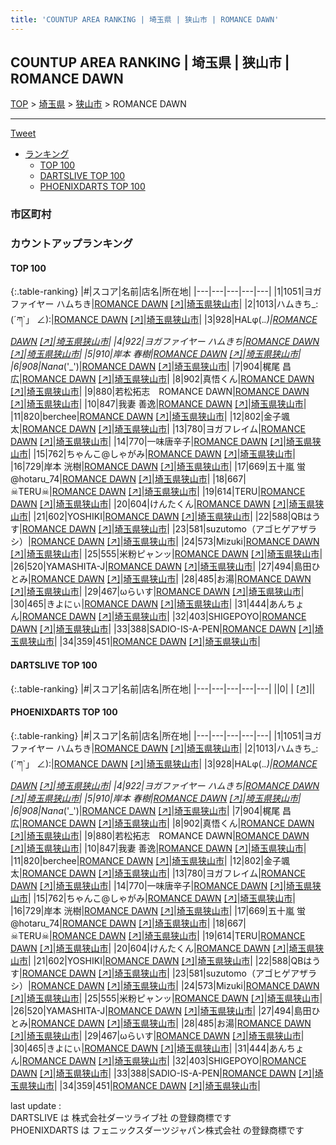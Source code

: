 ```yaml
---
title: 'COUNTUP AREA RANKING | 埼玉県 | 狭山市 | ROMANCE DAWN'
---
```

## COUNTUP AREA RANKING | 埼玉県 | 狭山市 | ROMANCE DAWN

[TOP](/darts/rank/) > [埼玉県](/darts/rank/埼玉県/) > [狭山市](/darts/rank/埼玉県/狭山市/) > ROMANCE DAWN

___

<a href="https://twitter.com/share?ref_src=twsrc%5Etfw" data-text="COUNTUP AREA RANKING | 埼玉県狭山市ROMANCE DAWN" class="twitter-share-button" data-hashtags="DARTSLIVE,PHOENIXDARTS,darts,ダーツ" data-show-count="false">Tweet</a>

* [ランキング](#カウントアップランキング)
    * [TOP 100](#top-100)
    * [DARTSLIVE TOP 100](#dartslive-top-100)
    * [PHOENIXDARTS TOP 100](#phoenixdarts-top-100)

### 市区町村

<ul>

</ul>

### カウントアップランキング

#### TOP 100



{:.table-ranking}
|#|スコア|名前|店名|所在地|
|---|---|---|---|---|
|1|1051|<span class="rank-name-pd">ヨガファイヤー ハムちき</span>|<a href="/darts/rank/shops/80956.html">ROMANCE DAWN</a> <a href="https://vs.phoenixdarts.com/jp/shop/shopDetailInfo/s_80956?s_seq=80956">[↗]</a>|<a href="/darts/rank/埼玉県/狭山市">埼玉県狭山市</a>|
|2|1013|<span class="rank-name-pd">ハムきち_:(´ཀ`」 ∠):</span>|<a href="/darts/rank/shops/80956.html">ROMANCE DAWN</a> <a href="https://vs.phoenixdarts.com/jp/shop/shopDetailInfo/s_80956?s_seq=80956">[↗]</a>|<a href="/darts/rank/埼玉県/狭山市">埼玉県狭山市</a>|
|3|928|<span class="rank-name-pd">HALφ(._.)</span>|<a href="/darts/rank/shops/80956.html">ROMANCE DAWN</a> <a href="https://vs.phoenixdarts.com/jp/shop/shopDetailInfo/s_80956?s_seq=80956">[↗]</a>|<a href="/darts/rank/埼玉県/狭山市">埼玉県狭山市</a>|
|4|922|<span class="rank-name-pd">ヨガファイヤー ハムきち</span>|<a href="/darts/rank/shops/80956.html">ROMANCE DAWN</a> <a href="https://vs.phoenixdarts.com/jp/shop/shopDetailInfo/s_80956?s_seq=80956">[↗]</a>|<a href="/darts/rank/埼玉県/狭山市">埼玉県狭山市</a>|
|5|910|<span class="rank-name-pd"><span class="pro-icon-pd"></span>岸本 春樹</span>|<a href="/darts/rank/shops/80956.html">ROMANCE DAWN</a> <a href="https://vs.phoenixdarts.com/jp/shop/shopDetailInfo/s_80956?s_seq=80956">[↗]</a>|<a href="/darts/rank/埼玉県/狭山市">埼玉県狭山市</a>|
|6|908|<span class="rank-name-pd">Nana_(&#x27;_&#x27;)</span>|<a href="/darts/rank/shops/80956.html">ROMANCE DAWN</a> <a href="https://vs.phoenixdarts.com/jp/shop/shopDetailInfo/s_80956?s_seq=80956">[↗]</a>|<a href="/darts/rank/埼玉県/狭山市">埼玉県狭山市</a>|
|7|904|<span class="rank-name-pd"><span class="pro-icon-pd"></span>梶尾 昌広</span>|<a href="/darts/rank/shops/80956.html">ROMANCE DAWN</a> <a href="https://vs.phoenixdarts.com/jp/shop/shopDetailInfo/s_80956?s_seq=80956">[↗]</a>|<a href="/darts/rank/埼玉県/狭山市">埼玉県狭山市</a>|
|8|902|<span class="rank-name-pd">真悟くん</span>|<a href="/darts/rank/shops/80956.html">ROMANCE DAWN</a> <a href="https://vs.phoenixdarts.com/jp/shop/shopDetailInfo/s_80956?s_seq=80956">[↗]</a>|<a href="/darts/rank/埼玉県/狭山市">埼玉県狭山市</a>|
|9|880|<span class="rank-name-pd">若松拓志　ROMANCE DAWN</span>|<a href="/darts/rank/shops/80956.html">ROMANCE DAWN</a> <a href="https://vs.phoenixdarts.com/jp/shop/shopDetailInfo/s_80956?s_seq=80956">[↗]</a>|<a href="/darts/rank/埼玉県/狭山市">埼玉県狭山市</a>|
|10|847|<span class="rank-name-pd">我妻 善逸</span>|<a href="/darts/rank/shops/80956.html">ROMANCE DAWN</a> <a href="https://vs.phoenixdarts.com/jp/shop/shopDetailInfo/s_80956?s_seq=80956">[↗]</a>|<a href="/darts/rank/埼玉県/狭山市">埼玉県狭山市</a>|
|11|820|<span class="rank-name-pd">berchee</span>|<a href="/darts/rank/shops/80956.html">ROMANCE DAWN</a> <a href="https://vs.phoenixdarts.com/jp/shop/shopDetailInfo/s_80956?s_seq=80956">[↗]</a>|<a href="/darts/rank/埼玉県/狭山市">埼玉県狭山市</a>|
|12|802|<span class="rank-name-pd">金子颯太</span>|<a href="/darts/rank/shops/80956.html">ROMANCE DAWN</a> <a href="https://vs.phoenixdarts.com/jp/shop/shopDetailInfo/s_80956?s_seq=80956">[↗]</a>|<a href="/darts/rank/埼玉県/狭山市">埼玉県狭山市</a>|
|13|780|<span class="rank-name-pd">ヨガフレイム</span>|<a href="/darts/rank/shops/80956.html">ROMANCE DAWN</a> <a href="https://vs.phoenixdarts.com/jp/shop/shopDetailInfo/s_80956?s_seq=80956">[↗]</a>|<a href="/darts/rank/埼玉県/狭山市">埼玉県狭山市</a>|
|14|770|<span class="rank-name-pd">一味唐辛子</span>|<a href="/darts/rank/shops/80956.html">ROMANCE DAWN</a> <a href="https://vs.phoenixdarts.com/jp/shop/shopDetailInfo/s_80956?s_seq=80956">[↗]</a>|<a href="/darts/rank/埼玉県/狭山市">埼玉県狭山市</a>|
|15|762|<span class="rank-name-pd">ちゃんこ@しゃがみ</span>|<a href="/darts/rank/shops/80956.html">ROMANCE DAWN</a> <a href="https://vs.phoenixdarts.com/jp/shop/shopDetailInfo/s_80956?s_seq=80956">[↗]</a>|<a href="/darts/rank/埼玉県/狭山市">埼玉県狭山市</a>|
|16|729|<span class="rank-name-pd">岸本 洸樹</span>|<a href="/darts/rank/shops/80956.html">ROMANCE DAWN</a> <a href="https://vs.phoenixdarts.com/jp/shop/shopDetailInfo/s_80956?s_seq=80956">[↗]</a>|<a href="/darts/rank/埼玉県/狭山市">埼玉県狭山市</a>|
|17|669|<span class="rank-name-pd">五十嵐 蛍@hotaru_74</span>|<a href="/darts/rank/shops/80956.html">ROMANCE DAWN</a> <a href="https://vs.phoenixdarts.com/jp/shop/shopDetailInfo/s_80956?s_seq=80956">[↗]</a>|<a href="/darts/rank/埼玉県/狭山市">埼玉県狭山市</a>|
|18|667|<span class="rank-name-pd">☠TERU☠</span>|<a href="/darts/rank/shops/80956.html">ROMANCE DAWN</a> <a href="https://vs.phoenixdarts.com/jp/shop/shopDetailInfo/s_80956?s_seq=80956">[↗]</a>|<a href="/darts/rank/埼玉県/狭山市">埼玉県狭山市</a>|
|19|614|<span class="rank-name-pd">TERU</span>|<a href="/darts/rank/shops/80956.html">ROMANCE DAWN</a> <a href="https://vs.phoenixdarts.com/jp/shop/shopDetailInfo/s_80956?s_seq=80956">[↗]</a>|<a href="/darts/rank/埼玉県/狭山市">埼玉県狭山市</a>|
|20|604|<span class="rank-name-pd">けんたくん</span>|<a href="/darts/rank/shops/80956.html">ROMANCE DAWN</a> <a href="https://vs.phoenixdarts.com/jp/shop/shopDetailInfo/s_80956?s_seq=80956">[↗]</a>|<a href="/darts/rank/埼玉県/狭山市">埼玉県狭山市</a>|
|21|602|<span class="rank-name-pd">YOSHIKI</span>|<a href="/darts/rank/shops/80956.html">ROMANCE DAWN</a> <a href="https://vs.phoenixdarts.com/jp/shop/shopDetailInfo/s_80956?s_seq=80956">[↗]</a>|<a href="/darts/rank/埼玉県/狭山市">埼玉県狭山市</a>|
|22|588|<span class="rank-name-pd">QBはうす</span>|<a href="/darts/rank/shops/80956.html">ROMANCE DAWN</a> <a href="https://vs.phoenixdarts.com/jp/shop/shopDetailInfo/s_80956?s_seq=80956">[↗]</a>|<a href="/darts/rank/埼玉県/狭山市">埼玉県狭山市</a>|
|23|581|<span class="rank-name-pd">suzutomo（アゴヒゲアザラシ）</span>|<a href="/darts/rank/shops/80956.html">ROMANCE DAWN</a> <a href="https://vs.phoenixdarts.com/jp/shop/shopDetailInfo/s_80956?s_seq=80956">[↗]</a>|<a href="/darts/rank/埼玉県/狭山市">埼玉県狭山市</a>|
|24|573|<span class="rank-name-pd">Mizuki</span>|<a href="/darts/rank/shops/80956.html">ROMANCE DAWN</a> <a href="https://vs.phoenixdarts.com/jp/shop/shopDetailInfo/s_80956?s_seq=80956">[↗]</a>|<a href="/darts/rank/埼玉県/狭山市">埼玉県狭山市</a>|
|25|555|<span class="rank-name-pd">米粉ピャンッ</span>|<a href="/darts/rank/shops/80956.html">ROMANCE DAWN</a> <a href="https://vs.phoenixdarts.com/jp/shop/shopDetailInfo/s_80956?s_seq=80956">[↗]</a>|<a href="/darts/rank/埼玉県/狭山市">埼玉県狭山市</a>|
|26|520|<span class="rank-name-pd">YAMASHITA-J</span>|<a href="/darts/rank/shops/80956.html">ROMANCE DAWN</a> <a href="https://vs.phoenixdarts.com/jp/shop/shopDetailInfo/s_80956?s_seq=80956">[↗]</a>|<a href="/darts/rank/埼玉県/狭山市">埼玉県狭山市</a>|
|27|494|<span class="rank-name-pd">島田ひとみ</span>|<a href="/darts/rank/shops/80956.html">ROMANCE DAWN</a> <a href="https://vs.phoenixdarts.com/jp/shop/shopDetailInfo/s_80956?s_seq=80956">[↗]</a>|<a href="/darts/rank/埼玉県/狭山市">埼玉県狭山市</a>|
|28|485|<span class="rank-name-pd">お湯</span>|<a href="/darts/rank/shops/80956.html">ROMANCE DAWN</a> <a href="https://vs.phoenixdarts.com/jp/shop/shopDetailInfo/s_80956?s_seq=80956">[↗]</a>|<a href="/darts/rank/埼玉県/狭山市">埼玉県狭山市</a>|
|29|467|<span class="rank-name-pd">ωらいす</span>|<a href="/darts/rank/shops/80956.html">ROMANCE DAWN</a> <a href="https://vs.phoenixdarts.com/jp/shop/shopDetailInfo/s_80956?s_seq=80956">[↗]</a>|<a href="/darts/rank/埼玉県/狭山市">埼玉県狭山市</a>|
|30|465|<span class="rank-name-pd">きよにぃ</span>|<a href="/darts/rank/shops/80956.html">ROMANCE DAWN</a> <a href="https://vs.phoenixdarts.com/jp/shop/shopDetailInfo/s_80956?s_seq=80956">[↗]</a>|<a href="/darts/rank/埼玉県/狭山市">埼玉県狭山市</a>|
|31|444|<span class="rank-name-pd">あんちょん</span>|<a href="/darts/rank/shops/80956.html">ROMANCE DAWN</a> <a href="https://vs.phoenixdarts.com/jp/shop/shopDetailInfo/s_80956?s_seq=80956">[↗]</a>|<a href="/darts/rank/埼玉県/狭山市">埼玉県狭山市</a>|
|32|403|<span class="rank-name-pd">SHIGEPOYO</span>|<a href="/darts/rank/shops/80956.html">ROMANCE DAWN</a> <a href="https://vs.phoenixdarts.com/jp/shop/shopDetailInfo/s_80956?s_seq=80956">[↗]</a>|<a href="/darts/rank/埼玉県/狭山市">埼玉県狭山市</a>|
|33|388|<span class="rank-name-pd">SADIO-IS-A-PEN</span>|<a href="/darts/rank/shops/80956.html">ROMANCE DAWN</a> <a href="https://vs.phoenixdarts.com/jp/shop/shopDetailInfo/s_80956?s_seq=80956">[↗]</a>|<a href="/darts/rank/埼玉県/狭山市">埼玉県狭山市</a>|
|34|359|<span class="rank-name-pd">451</span>|<a href="/darts/rank/shops/80956.html">ROMANCE DAWN</a> <a href="https://vs.phoenixdarts.com/jp/shop/shopDetailInfo/s_80956?s_seq=80956">[↗]</a>|<a href="/darts/rank/埼玉県/狭山市">埼玉県狭山市</a>|


#### DARTSLIVE TOP 100



{:.table-ranking}
|#|スコア|名前|店名|所在地|
|---|---|---|---|---|
||0|<span class="rank-name-dl"> </span>|<a href="/darts/rank/shops/.html"></a> <a href="">[↗]</a>|<a href="/darts/rank//"></a>|


#### PHOENIXDARTS TOP 100



{:.table-ranking}
|#|スコア|名前|店名|所在地|
|---|---|---|---|---|
|1|1051|<span class="rank-name-pd">ヨガファイヤー ハムちき</span>|<a href="/darts/rank/shops/80956.html">ROMANCE DAWN</a> <a href="https://vs.phoenixdarts.com/jp/shop/shopDetailInfo/s_80956?s_seq=80956">[↗]</a>|<a href="/darts/rank/埼玉県/狭山市">埼玉県狭山市</a>|
|2|1013|<span class="rank-name-pd">ハムきち_:(´ཀ`」 ∠):</span>|<a href="/darts/rank/shops/80956.html">ROMANCE DAWN</a> <a href="https://vs.phoenixdarts.com/jp/shop/shopDetailInfo/s_80956?s_seq=80956">[↗]</a>|<a href="/darts/rank/埼玉県/狭山市">埼玉県狭山市</a>|
|3|928|<span class="rank-name-pd">HALφ(._.)</span>|<a href="/darts/rank/shops/80956.html">ROMANCE DAWN</a> <a href="https://vs.phoenixdarts.com/jp/shop/shopDetailInfo/s_80956?s_seq=80956">[↗]</a>|<a href="/darts/rank/埼玉県/狭山市">埼玉県狭山市</a>|
|4|922|<span class="rank-name-pd">ヨガファイヤー ハムきち</span>|<a href="/darts/rank/shops/80956.html">ROMANCE DAWN</a> <a href="https://vs.phoenixdarts.com/jp/shop/shopDetailInfo/s_80956?s_seq=80956">[↗]</a>|<a href="/darts/rank/埼玉県/狭山市">埼玉県狭山市</a>|
|5|910|<span class="rank-name-pd"><span class="pro-icon-pd"></span>岸本 春樹</span>|<a href="/darts/rank/shops/80956.html">ROMANCE DAWN</a> <a href="https://vs.phoenixdarts.com/jp/shop/shopDetailInfo/s_80956?s_seq=80956">[↗]</a>|<a href="/darts/rank/埼玉県/狭山市">埼玉県狭山市</a>|
|6|908|<span class="rank-name-pd">Nana_(&#x27;_&#x27;)</span>|<a href="/darts/rank/shops/80956.html">ROMANCE DAWN</a> <a href="https://vs.phoenixdarts.com/jp/shop/shopDetailInfo/s_80956?s_seq=80956">[↗]</a>|<a href="/darts/rank/埼玉県/狭山市">埼玉県狭山市</a>|
|7|904|<span class="rank-name-pd"><span class="pro-icon-pd"></span>梶尾 昌広</span>|<a href="/darts/rank/shops/80956.html">ROMANCE DAWN</a> <a href="https://vs.phoenixdarts.com/jp/shop/shopDetailInfo/s_80956?s_seq=80956">[↗]</a>|<a href="/darts/rank/埼玉県/狭山市">埼玉県狭山市</a>|
|8|902|<span class="rank-name-pd">真悟くん</span>|<a href="/darts/rank/shops/80956.html">ROMANCE DAWN</a> <a href="https://vs.phoenixdarts.com/jp/shop/shopDetailInfo/s_80956?s_seq=80956">[↗]</a>|<a href="/darts/rank/埼玉県/狭山市">埼玉県狭山市</a>|
|9|880|<span class="rank-name-pd">若松拓志　ROMANCE DAWN</span>|<a href="/darts/rank/shops/80956.html">ROMANCE DAWN</a> <a href="https://vs.phoenixdarts.com/jp/shop/shopDetailInfo/s_80956?s_seq=80956">[↗]</a>|<a href="/darts/rank/埼玉県/狭山市">埼玉県狭山市</a>|
|10|847|<span class="rank-name-pd">我妻 善逸</span>|<a href="/darts/rank/shops/80956.html">ROMANCE DAWN</a> <a href="https://vs.phoenixdarts.com/jp/shop/shopDetailInfo/s_80956?s_seq=80956">[↗]</a>|<a href="/darts/rank/埼玉県/狭山市">埼玉県狭山市</a>|
|11|820|<span class="rank-name-pd">berchee</span>|<a href="/darts/rank/shops/80956.html">ROMANCE DAWN</a> <a href="https://vs.phoenixdarts.com/jp/shop/shopDetailInfo/s_80956?s_seq=80956">[↗]</a>|<a href="/darts/rank/埼玉県/狭山市">埼玉県狭山市</a>|
|12|802|<span class="rank-name-pd">金子颯太</span>|<a href="/darts/rank/shops/80956.html">ROMANCE DAWN</a> <a href="https://vs.phoenixdarts.com/jp/shop/shopDetailInfo/s_80956?s_seq=80956">[↗]</a>|<a href="/darts/rank/埼玉県/狭山市">埼玉県狭山市</a>|
|13|780|<span class="rank-name-pd">ヨガフレイム</span>|<a href="/darts/rank/shops/80956.html">ROMANCE DAWN</a> <a href="https://vs.phoenixdarts.com/jp/shop/shopDetailInfo/s_80956?s_seq=80956">[↗]</a>|<a href="/darts/rank/埼玉県/狭山市">埼玉県狭山市</a>|
|14|770|<span class="rank-name-pd">一味唐辛子</span>|<a href="/darts/rank/shops/80956.html">ROMANCE DAWN</a> <a href="https://vs.phoenixdarts.com/jp/shop/shopDetailInfo/s_80956?s_seq=80956">[↗]</a>|<a href="/darts/rank/埼玉県/狭山市">埼玉県狭山市</a>|
|15|762|<span class="rank-name-pd">ちゃんこ@しゃがみ</span>|<a href="/darts/rank/shops/80956.html">ROMANCE DAWN</a> <a href="https://vs.phoenixdarts.com/jp/shop/shopDetailInfo/s_80956?s_seq=80956">[↗]</a>|<a href="/darts/rank/埼玉県/狭山市">埼玉県狭山市</a>|
|16|729|<span class="rank-name-pd">岸本 洸樹</span>|<a href="/darts/rank/shops/80956.html">ROMANCE DAWN</a> <a href="https://vs.phoenixdarts.com/jp/shop/shopDetailInfo/s_80956?s_seq=80956">[↗]</a>|<a href="/darts/rank/埼玉県/狭山市">埼玉県狭山市</a>|
|17|669|<span class="rank-name-pd">五十嵐 蛍@hotaru_74</span>|<a href="/darts/rank/shops/80956.html">ROMANCE DAWN</a> <a href="https://vs.phoenixdarts.com/jp/shop/shopDetailInfo/s_80956?s_seq=80956">[↗]</a>|<a href="/darts/rank/埼玉県/狭山市">埼玉県狭山市</a>|
|18|667|<span class="rank-name-pd">☠TERU☠</span>|<a href="/darts/rank/shops/80956.html">ROMANCE DAWN</a> <a href="https://vs.phoenixdarts.com/jp/shop/shopDetailInfo/s_80956?s_seq=80956">[↗]</a>|<a href="/darts/rank/埼玉県/狭山市">埼玉県狭山市</a>|
|19|614|<span class="rank-name-pd">TERU</span>|<a href="/darts/rank/shops/80956.html">ROMANCE DAWN</a> <a href="https://vs.phoenixdarts.com/jp/shop/shopDetailInfo/s_80956?s_seq=80956">[↗]</a>|<a href="/darts/rank/埼玉県/狭山市">埼玉県狭山市</a>|
|20|604|<span class="rank-name-pd">けんたくん</span>|<a href="/darts/rank/shops/80956.html">ROMANCE DAWN</a> <a href="https://vs.phoenixdarts.com/jp/shop/shopDetailInfo/s_80956?s_seq=80956">[↗]</a>|<a href="/darts/rank/埼玉県/狭山市">埼玉県狭山市</a>|
|21|602|<span class="rank-name-pd">YOSHIKI</span>|<a href="/darts/rank/shops/80956.html">ROMANCE DAWN</a> <a href="https://vs.phoenixdarts.com/jp/shop/shopDetailInfo/s_80956?s_seq=80956">[↗]</a>|<a href="/darts/rank/埼玉県/狭山市">埼玉県狭山市</a>|
|22|588|<span class="rank-name-pd">QBはうす</span>|<a href="/darts/rank/shops/80956.html">ROMANCE DAWN</a> <a href="https://vs.phoenixdarts.com/jp/shop/shopDetailInfo/s_80956?s_seq=80956">[↗]</a>|<a href="/darts/rank/埼玉県/狭山市">埼玉県狭山市</a>|
|23|581|<span class="rank-name-pd">suzutomo（アゴヒゲアザラシ）</span>|<a href="/darts/rank/shops/80956.html">ROMANCE DAWN</a> <a href="https://vs.phoenixdarts.com/jp/shop/shopDetailInfo/s_80956?s_seq=80956">[↗]</a>|<a href="/darts/rank/埼玉県/狭山市">埼玉県狭山市</a>|
|24|573|<span class="rank-name-pd">Mizuki</span>|<a href="/darts/rank/shops/80956.html">ROMANCE DAWN</a> <a href="https://vs.phoenixdarts.com/jp/shop/shopDetailInfo/s_80956?s_seq=80956">[↗]</a>|<a href="/darts/rank/埼玉県/狭山市">埼玉県狭山市</a>|
|25|555|<span class="rank-name-pd">米粉ピャンッ</span>|<a href="/darts/rank/shops/80956.html">ROMANCE DAWN</a> <a href="https://vs.phoenixdarts.com/jp/shop/shopDetailInfo/s_80956?s_seq=80956">[↗]</a>|<a href="/darts/rank/埼玉県/狭山市">埼玉県狭山市</a>|
|26|520|<span class="rank-name-pd">YAMASHITA-J</span>|<a href="/darts/rank/shops/80956.html">ROMANCE DAWN</a> <a href="https://vs.phoenixdarts.com/jp/shop/shopDetailInfo/s_80956?s_seq=80956">[↗]</a>|<a href="/darts/rank/埼玉県/狭山市">埼玉県狭山市</a>|
|27|494|<span class="rank-name-pd">島田ひとみ</span>|<a href="/darts/rank/shops/80956.html">ROMANCE DAWN</a> <a href="https://vs.phoenixdarts.com/jp/shop/shopDetailInfo/s_80956?s_seq=80956">[↗]</a>|<a href="/darts/rank/埼玉県/狭山市">埼玉県狭山市</a>|
|28|485|<span class="rank-name-pd">お湯</span>|<a href="/darts/rank/shops/80956.html">ROMANCE DAWN</a> <a href="https://vs.phoenixdarts.com/jp/shop/shopDetailInfo/s_80956?s_seq=80956">[↗]</a>|<a href="/darts/rank/埼玉県/狭山市">埼玉県狭山市</a>|
|29|467|<span class="rank-name-pd">ωらいす</span>|<a href="/darts/rank/shops/80956.html">ROMANCE DAWN</a> <a href="https://vs.phoenixdarts.com/jp/shop/shopDetailInfo/s_80956?s_seq=80956">[↗]</a>|<a href="/darts/rank/埼玉県/狭山市">埼玉県狭山市</a>|
|30|465|<span class="rank-name-pd">きよにぃ</span>|<a href="/darts/rank/shops/80956.html">ROMANCE DAWN</a> <a href="https://vs.phoenixdarts.com/jp/shop/shopDetailInfo/s_80956?s_seq=80956">[↗]</a>|<a href="/darts/rank/埼玉県/狭山市">埼玉県狭山市</a>|
|31|444|<span class="rank-name-pd">あんちょん</span>|<a href="/darts/rank/shops/80956.html">ROMANCE DAWN</a> <a href="https://vs.phoenixdarts.com/jp/shop/shopDetailInfo/s_80956?s_seq=80956">[↗]</a>|<a href="/darts/rank/埼玉県/狭山市">埼玉県狭山市</a>|
|32|403|<span class="rank-name-pd">SHIGEPOYO</span>|<a href="/darts/rank/shops/80956.html">ROMANCE DAWN</a> <a href="https://vs.phoenixdarts.com/jp/shop/shopDetailInfo/s_80956?s_seq=80956">[↗]</a>|<a href="/darts/rank/埼玉県/狭山市">埼玉県狭山市</a>|
|33|388|<span class="rank-name-pd">SADIO-IS-A-PEN</span>|<a href="/darts/rank/shops/80956.html">ROMANCE DAWN</a> <a href="https://vs.phoenixdarts.com/jp/shop/shopDetailInfo/s_80956?s_seq=80956">[↗]</a>|<a href="/darts/rank/埼玉県/狭山市">埼玉県狭山市</a>|
|34|359|<span class="rank-name-pd">451</span>|<a href="/darts/rank/shops/80956.html">ROMANCE DAWN</a> <a href="https://vs.phoenixdarts.com/jp/shop/shopDetailInfo/s_80956?s_seq=80956">[↗]</a>|<a href="/darts/rank/埼玉県/狭山市">埼玉県狭山市</a>|


<div class="footer border-top border-gray-light mt-5 pt-3 text-right text-gray">
    last update : <span style="font-weight: italic" id="foot_last_modified"></span><br />
    DARTSLIVE は 株式会社ダーツライブ社 の登録商標です<br />
    PHOENIXDARTS は フェニックスダーツジャパン株式会社 の登録商標です<br />
</div>

<script src="https://cdnjs.cloudflare.com/ajax/libs/jquery.tablesorter/2.31.3/js/jquery.tablesorter.min.js" integrity="sha512-qzgd5cYSZcosqpzpn7zF2ZId8f/8CHmFKZ8j7mU4OUXTNRd5g+ZHBPsgKEwoqxCtdQvExE5LprwwPAgoicguNg==" crossorigin="anonymous" referrerpolicy="no-referrer"></script>
<link rel="stylesheet" href="https://cdnjs.cloudflare.com/ajax/libs/jquery.tablesorter/2.31.3/css/theme.default.min.css" integrity="sha512-wghhOJkjQX0Lh3NSWvNKeZ0ZpNn+SPVXX1Qyc9OCaogADktxrBiBdKGDoqVUOyhStvMBmJQ8ZdMHiR3wuEq8+w==" crossorigin="anonymous" referrerpolicy="no-referrer" />
<script>
$(function() {
    $(".table-ranking").tablesorter({sortList:[[0, 0]]});
    $("#foot_last_modified").text(formatDate(new Date(document.lastModified), 'yyyy-MM-dd HH:mm:ss'));
});
</script>

<script async src="https://platform.twitter.com/widgets.js" charset="utf-8"></script>
